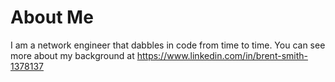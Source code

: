 # About Me
I am a network engineer that dabbles in code from time to time.
You can see more about my background at https://www.linkedin.com/in/brent-smith-1378137
